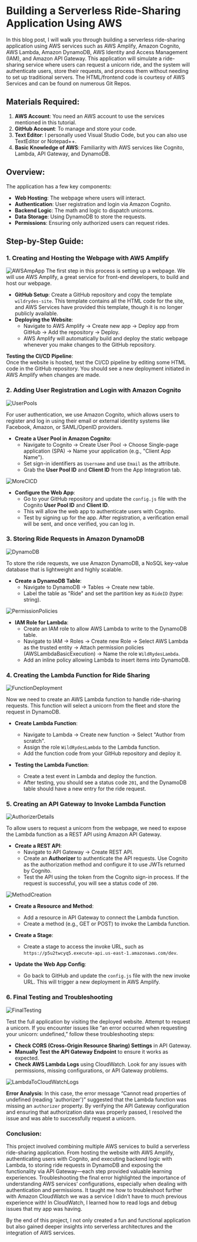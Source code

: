 # Building a Serverless Ride-Sharing Application Using AWS

In this blog post, I will walk you through building a serverless ride-sharing application using AWS services such as AWS Amplify, Amazon Cognito, AWS Lambda, Amazon DynamoDB, AWS Identity and Access Management (IAM), and Amazon API Gateway. This application will simulate a ride-sharing service where users can request a unicorn ride, and the system will authenticate users, store their requests, and process them without needing to set up traditional servers. The HTML/frontend code is courtesy of AWS Services and can be found on numerous Git Repos.

## Materials Required:
1. **AWS Account**: You need an AWS account to use the services mentioned in this tutorial.
2. **GitHub Account**: To manage and store your code.
3. **Text Editor**: I personally used Visual Studio Code, but you can also use TextEditor or Notepad++.
4. **Basic Knowledge of AWS**: Familiarity with AWS services like Cognito, Lambda, API Gateway, and DynamoDB.

## Overview:
The application has a few key components:
- **Web Hosting**: The webpage where users will interact.
- **Authentication**: User registration and login via Amazon Cognito.
- **Backend Logic**: The math and logic to dispatch unicorns.
- **Data Storage**: Using DynamoDB to store the requests.
- **Permissions**: Ensuring only authorized users can request rides.

## Step-by-Step Guide:

### 1. **Creating and Hosting the Webpage with AWS Amplify**
![AWSAmpApp](Assets/AWSAmpApp.png)
The first step in this process is setting up a webpage. We will use AWS Amplify, a great service for front-end developers, to build and host our webpage.

- **GitHub Setup**: Create a GitHub repository and copy the template `wildrydes-site`. This template contains all the HTML code for the site, and AWS Services have provided this template, though it is no longer publicly available. 
- **Deploying the Website**: 
  - Navigate to AWS Amplify → Create new app → Deploy app from GitHub → Add the repository → Deploy.
  - AWS Amplify will automatically build and deploy the static webpage whenever you make changes to the GitHub repository. 

**Testing the CI/CD Pipeline**:  
Once the website is hosted, test the CI/CD pipeline by editing some HTML code in the GitHub repository. You should see a new deployment initiated in AWS Amplify when changes are made. 

### 2. **Adding User Registration and Login with Amazon Cognito**
![UserPools](Assets/UserPools.png)

For user authentication, we use Amazon Cognito, which allows users to register and log in using their email or external identity systems like Facebook, Amazon, or SAML/OpenID providers.

- **Create a User Pool in Amazon Cognito**:
  - Navigate to Cognito → Create User Pool → Choose Single-page application (SPA) → Name your application (e.g., "Client App Name").
  - Set sign-in identifiers as `Username` and use `Email` as the attribute.
  - Grab the **User Pool ID** and **Client ID** from the App Integration tab.

![MoreCICD](Assets/MoreCICD.png)

- **Configure the Web App**:
  - Go to your GitHub repository and update the `config.js` file with the Cognito **User Pool ID** and **Client ID**.
  - This will allow the web app to authenticate users with Cognito.
  - Test by signing up for the app. After registration, a verification email will be sent, and once verified, you can log in.

### 3. **Storing Ride Requests in Amazon DynamoDB**
![DynamoDB](Assets/DynamoDB.png)

To store the ride requests, we use Amazon DynamoDB, a NoSQL key-value database that is lightweight and highly scalable.

- **Create a DynamoDB Table**:
  - Navigate to DynamoDB → Tables → Create new table.
  - Label the table as "Ride" and set the partition key as `RideID` (type: string).

![PermissionPolicies](Assets/PermissionPolicies.png)

- **IAM Role for Lambda**:
  - Create an IAM role to allow AWS Lambda to write to the DynamoDB table.
  - Navigate to IAM → Roles → Create new Role → Select AWS Lambda as the trusted entity → Attach permission policies (AWSLambdaBasicExecution) → Name the role `WildRydesLambda`.
  - Add an inline policy allowing Lambda to insert items into DynamoDB.

### 4. **Creating the Lambda Function for Ride Sharing**
![FunctionDeployment](Assets/FunctionDeployment.png)

Now we need to create an AWS Lambda function to handle ride-sharing requests. This function will select a unicorn from the fleet and store the request in DynamoDB.

- **Create Lambda Function**:
  - Navigate to Lambda → Create new function → Select "Author from scratch".
  - Assign the role `WildRydesLambda` to the Lambda function.
  - Add the function code from your GitHub repository and deploy it.

- **Testing the Lambda Function**:
  - Create a test event in Lambda and deploy the function.
  - After testing, you should see a status code `201`, and the DynamoDB table should have a new entry for the ride request.

### 5. **Creating an API Gateway to Invoke Lambda Function**
![AuthorizerDetails](Assets/AuthorizerDetails.png)

To allow users to request a unicorn from the webpage, we need to expose the Lambda function as a REST API using Amazon API Gateway.

- **Create a REST API**:
  - Navigate to API Gateway → Create REST API.
  - Create an **Authorizer** to authenticate the API requests. Use Cognito as the authorization method and configure it to use JWTs returned by Cognito.
  - Test the API using the token from the Cognito sign-in process. If the request is successful, you will see a status code of `200`.

![MethodCreation](Assets/MethodCreation.png)

- **Create a Resource and Method**:
  - Add a resource in API Gateway to connect the Lambda function.
  - Create a method (e.g., GET or POST) to invoke the Lambda function.

- **Create a Stage**:
  - Create a stage to access the invoke URL, such as `https://p5u2twcyq5.execute-api.us-east-1.amazonaws.com/dev`.

- **Update the Web App Config**:
  - Go back to GitHub and update the `config.js` file with the new invoke URL. This will trigger a new deployment in AWS Amplify.

### 6. **Final Testing and Troubleshooting**
![FinalTesting](Assets/FinalTesting.png)

Test the full application by visiting the deployed website. Attempt to request a unicorn. If you encounter issues like “an error occurred when requesting your unicorn: undefined,” follow these troubleshooting steps:

- **Check CORS (Cross-Origin Resource Sharing) Settings** in API Gateway.
- **Manually Test the API Gateway Endpoint** to ensure it works as expected.
- **Check AWS Lambda Logs** using CloudWatch. Look for any issues with permissions, missing configurations, or API Gateway problems.

![LambdaToCloudWatchLogs](Assets/LambdaToCloudWatchLogs.png)

**Error Analysis**: In this case, the error message “Cannot read properties of undefined (reading 'authorizer')” suggested that the Lambda function was missing an `authorizer` property. By verifying the API Gateway configuration and ensuring that authorization data was properly passed, I resolved the issue and was able to successfully request a unicorn.

### Conclusion:
This project involved combining multiple AWS services to build a serverless ride-sharing application. From hosting the website with AWS Amplify, authenticating users with Cognito, and executing backend logic with Lambda, to storing ride requests in DynamoDB and exposing the functionality via API Gateway—each step provided valuable learning experiences. Troubleshooting the final error highlighted the importance of understanding AWS services’ configurations, especially when dealing with authentication and permissions. It taught me how to troubleshoot further with Amazon CloudWatch we was a service I didn't have to much previous experience with! In CloudWatch, I learned how to read logs and debug issues that my app was having.

By the end of this project, I not only created a fun and functional application but also gained deeper insights into serverless architectures and the integration of AWS services.
